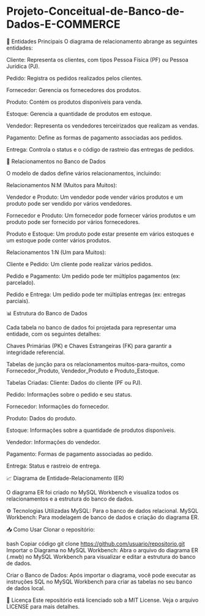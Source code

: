 # Projeto-Conceitual-de-Banco-de-Dados-E-COMMERCE

🔑 Entidades Principais
O diagrama de relacionamento abrange as seguintes entidades:

Cliente: Representa os clientes, com tipos Pessoa Física (PF) ou Pessoa Jurídica (PJ).

Pedido: Registra os pedidos realizados pelos clientes.

Fornecedor: Gerencia os fornecedores dos produtos.

Produto: Contém os produtos disponíveis para venda.

Estoque: Gerencia a quantidade de produtos em estoque.

Vendedor: Representa os vendedores terceirizados que realizam as vendas.

Pagamento: Define as formas de pagamento associadas aos pedidos.

Entrega: Controla o status e o código de rastreio das entregas de pedidos.



🔄 Relacionamentos no Banco de Dados

O modelo de dados define vários relacionamentos, incluindo:

Relacionamentos N:M (Muitos para Muitos):

Vendedor e Produto: Um vendedor pode vender vários produtos e um produto pode ser vendido por vários vendedores.

Fornecedor e Produto: Um fornecedor pode fornecer vários produtos e um produto pode ser fornecido por vários fornecedores.

Produto e Estoque: Um produto pode estar presente em vários estoques e um estoque pode conter vários produtos.

Relacionamentos 1:N (Um para Muitos):

Cliente e Pedido: Um cliente pode realizar vários pedidos.

Pedido e Pagamento: Um pedido pode ter múltiplos pagamentos (ex: parcelado).

Pedido e Entrega: Um pedido pode ter múltiplas entregas (ex: entregas parciais).

📊 Estrutura do Banco de Dados

Cada tabela no banco de dados foi projetada para representar uma entidade, com os seguintes detalhes:

Chaves Primárias (PK) e Chaves Estrangeiras (FK) para garantir a integridade referencial.

Tabelas de junção para os relacionamentos muitos-para-muitos, como Fornecedor_Produto, Vendedor_Produto e Produto_Estoque.

Tabelas Criadas:
Cliente: Dados do cliente (PF ou PJ).

Pedido: Informações sobre o pedido e seu status.

Fornecedor: Informações do fornecedor.

Produto: Dados do produto.

Estoque: Informações sobre a quantidade de produtos disponíveis.

Vendedor: Informações do vendedor.

Pagamento: Formas de pagamento associadas ao pedido.

Entrega: Status e rastreio de entrega.

📈 Diagrama de Entidade-Relacionamento (ER)

O diagrama ER foi criado no MySQL Workbench e visualiza todos os relacionamentos e a estrutura do banco de dados.

⚙️ Tecnologias Utilizadas
MySQL: Para o banco de dados relacional.
MySQL Workbench: Para modelagem de banco de dados e criação do diagrama ER.

📥 Como Usar
Clonar o repositório:

bash
Copiar código
git clone https://github.com/usuario/repositorio.git
Importar o Diagrama no MySQL Workbench: Abra o arquivo do diagrama ER (.mwb) no MySQL Workbench para visualizar e editar a estrutura do banco de dados.

Criar o Banco de Dados: Após importar o diagrama, você pode executar as instruções SQL no MySQL Workbench para criar as tabelas no seu banco de dados local.

📃 Licença
Este repositório está licenciado sob a MIT License. Veja o arquivo LICENSE para mais detalhes.

